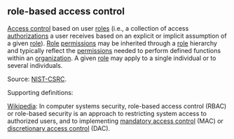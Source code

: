 ## role-based access control

<p class="c8"><span class="c2"><a class="c3" href="#h.lmk4gqobt99b">Access control</a></span><span>&nbsp;based on user </span><span class="c2"><a class="c3" href="#h.sf54cyuamo6x">roles</a></span><span>&nbsp;(i.e., a collection of access </span><span class="c2"><a class="c3" href="#h.576ssfpt348i">authorizations</a></span><span>&nbsp;a user receives based on an explicit or implicit assumption of a given </span><span class="c2"><a class="c3" href="#h.sf54cyuamo6x">role</a></span><span>). </span><span class="c2"><a class="c3" href="#h.sf54cyuamo6x">Role</a></span><span>&nbsp;</span><span class="c2"><a class="c3" href="#h.mnqlrmrkqb9">permissions</a></span><span>&nbsp;may be inherited through a </span><span class="c2"><a class="c3" href="#h.sf54cyuamo6x">role</a></span><span>&nbsp;hierarchy and typically reflect the </span><span class="c2"><a class="c3" href="#h.mnqlrmrkqb9">permissions</a></span><span>&nbsp;needed to perform defined functions within an </span><span class="c2"><a class="c3" href="#h.z27mp1358pi9">organization</a></span><span>. A given </span><span class="c2"><a class="c3" href="#h.sf54cyuamo6x">role</a></span><span class="c0">&nbsp;may apply to a single individual or to several individuals.</span></p><p class="c8"><span>Source: </span><span class="c2"><a class="c3" href="https://www.google.com/url?q=https://csrc.nist.gov/glossary/term/role_based_access_control&amp;sa=D&amp;source=editors&amp;ust=1706779842815654&amp;usg=AOvVaw1MgX2-lYLCNj9QzmnbUhoI">NIST-CSRC</a></span><span class="c0">.</span></p><p class="c8"><span class="c0">Supporting definitions:</span></p><p class="c8"><span class="c2"><a class="c3" href="https://www.google.com/url?q=https://en.wikipedia.org/wiki/Role-based_access_control&amp;sa=D&amp;source=editors&amp;ust=1706779842816025&amp;usg=AOvVaw0O7oRtbbGYuraXEP3IdFR6">Wikipedia</a></span><span>: In computer systems security, role-based access control (RBAC) or role-based security is an approach to restricting system access to authorized users, and to implementing </span><span class="c2"><a class="c3" href="https://www.google.com/url?q=https://en.wikipedia.org/wiki/Mandatory_access_control&amp;sa=D&amp;source=editors&amp;ust=1706779842816266&amp;usg=AOvVaw0RZOqaqHqMwcv9YrYJFJrh">mandatory access control</a></span><span>&nbsp;(MAC) or </span><span class="c2"><a class="c3" href="https://www.google.com/url?q=https://en.wikipedia.org/wiki/Discretionary_access_control&amp;sa=D&amp;source=editors&amp;ust=1706779842816468&amp;usg=AOvVaw0gGkuRkCQR5xXIIV9aGqQF">discretionary access control</a></span><span>&nbsp;(DAC).</span></p>

